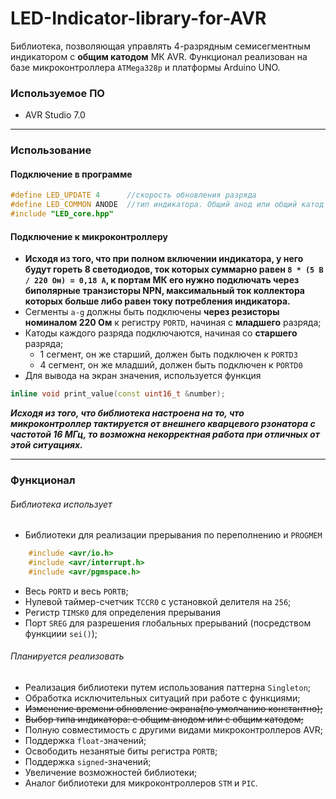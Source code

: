 # LED-Indicator-library-for-AVR
 Библиотека, позволяющая управлять 4-разрядным семисегментным индикатором с **общим катодом** МК AVR.
Функционал реализован на базе микроконтроллера `ATMega328p` и платформы Arduino UNO.
### Используемое ПО 
* AVR Studio 7.0
 ---
 ### Использование
#### Подключение в программе
```C++
#define LED_UPDATE 4      //скорость обновления разряда
#define LED_COMMON ANODE  //тип индикатора. Общий анод или общий катод
#include "LED_core.hpp"
```
#### Подключение к микроконтроллеру
* **Исходя из того, что при полном включении индикатора, у него будут гореть 8 светодиодов, ток которых суммарно равен `8 * (5 В / 220 Ом) = 0,18 А`, к портам МК его нужно подключать через биполярные транзисторы NPN, максимальный ток коллектора которых больше либо равен току потребления индикатора.**
* Сегменты `a-g` должны быть подключены **через резисторы номиналом 220 Ом** к регистру `PORTD`, начиная с **младшего** разряда;
* Катоды каждого разряда подключаются, начиная со **старшего** разряда; 
    * 1 сегмент, он же старший, должен быть подключен к `PORTD3`
    * 4 сегмент, он же младший, должен быть подключен к `PORTD0`
* Для вывода на экран значения, используется функция
```C++
inline void print_value(const uint16_t &number);
```
***Исходя из того, что библиотека настроена на то, что микроконтроллер тактируется от внешнего кварцевого рзонатора с частотой 16 МГц, то возможна некорректная работа при отличных от этой ситуациях.***


---
 ### Функционал
###### Библиотека использует
* Библиотеки для реализации прерывания по переполнению и `PROGMEM`
```C++
    #include <avr/io.h>
    #include <avr/interrupt.h>
    #include <avr/pgmspace.h>
```
* Весь `PORTD` и весь `PORTB`;
* Нулевой таймер-счетчик `TCCR0` с установкой делителя на `256`;
* Регистр `TIMSK0` для определения прерывания 
* Порт `SREG` для разрешения глобальных прерываний (посредством функциии `sei()`);
###### Планируется реализовать
* Реализация библиотеки путем использования паттерна `Singleton`;
* Обработка исключительных ситуаций при работе с функциями;
* ~~Изменение времени обновление экрана(по умолчанию константно);~~
* ~~Выбор типа индикатора: с общим анодом или с общим катодом;~~
* Полную совместимость с другими видами микроконтроллеров AVR;
* Поддержка `float`-значений;
* Освободить незанятые биты регистра `PORTB`;
* Поддержка `signed`-значений;
* Увеличение возможностей библиотеки;
* Аналог библиотеки для микроконтроллеров `STM` и `PIC`.
